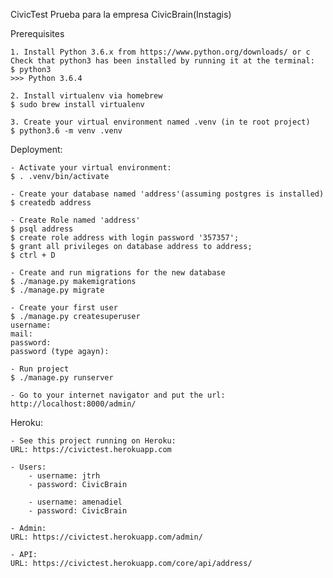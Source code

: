 CivicTest
Prueba para la empresa CivicBrain(Instagis)

Prerequisites

    1. Install Python 3.6.x from https://www.python.org/downloads/ or c
    Check that python3 has been installed by running it at the terminal:
    $ python3
    >>> Python 3.6.4

    2. Install virtualenv via homebrew 
    $ sudo brew install virtualenv

    3. Create your virtual environment named .venv (in te root project)
    $ python3.6 -m venv .venv


Deployment:

    - Activate your virtual environment:
    $ . .venv/bin/activate

    - Create your database named 'address'(assuming postgres is installed)
    $ createdb address

    - Create Role named 'address'
    $ psql address
    $ create role address with login password '357357';
    $ grant all privileges on database address to address;
    $ ctrl + D

    - Create and run migrations for the new database
    $ ./manage.py makemigrations
    $ ./manage.py migrate

    - Create your first user
    $ ./manage.py createsuperuser
    username:
    mail:
    password:
    password (type agayn):

    - Run project
    $ ./manage.py runserver

    - Go to your internet navigator and put the url:
    http://localhost:8000/admin/

Heroku:

    - See this project running on Heroku:
    URL: https://civictest.herokuapp.com

    - Users:
        - username: jtrh
        - password: CivicBrain

        - username: amenadiel
        - password: CivicBrain

    - Admin:
    URL: https://civictest.herokuapp.com/admin/

    - API:
    URL: https://civictest.herokuapp.com/core/api/address/